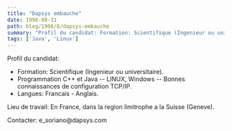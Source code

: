 ```yaml
---
title: "Dapsys embauche"
date: 1998-08-31
path: blog/1998/8/dapsys-embauche
summary: "Profil du candidat: Formation: Scientifique (Ingenieur ou universitaire)."
tags: ['Java', 'Linux']
---
```


<P>
Profil du candidat:
</P>

<UL>

<LI>Formation: Scientifique (Ingenieur ou universitaire).
<LI>
Programmation C++ et Java --
LINUX, Windows --
Bonnes connaissances de configuration TCP/IP.
<LI>Langues:  Francais - Anglais.
</UL>

<P>
Lieu de travail: En France, dans la region limitrophe a la Suisse
(Geneve).
</P>

<P>
Contacter: e_soriano@dapsys.com
</P>


